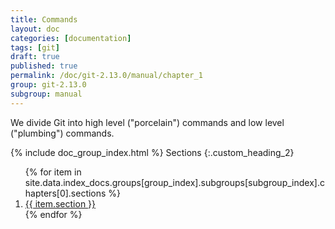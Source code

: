 ```yaml
---
title: Commands
layout: doc
categories: [documentation]
tags: [git]
draft: true
published: true
permalink: /doc/git-2.13.0/manual/chapter_1
group: git-2.13.0
subgroup: manual
---
```


We divide Git into high level ("porcelain") commands and low level ("plumbing") commands.

{% include doc_group_index.html %}
Sections
{:.custom_heading_2}
<ol>
{% for item in site.data.index_docs.groups[group_index].subgroups[subgroup_index].chapters[0].sections %}
    <li><a href="{{ item.link }}" class="no_underline">{{ item.section }}</a></li>
{% endfor %}
</ol>